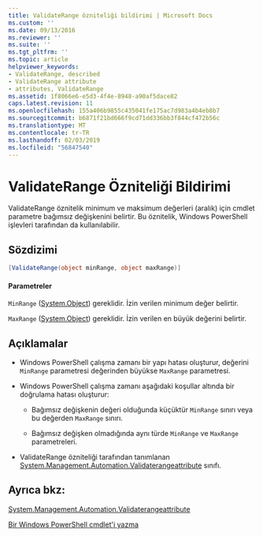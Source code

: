 ```yaml
---
title: ValidateRange özniteliği bildirimi | Microsoft Docs
ms.custom: ''
ms.date: 09/13/2016
ms.reviewer: ''
ms.suite: ''
ms.tgt_pltfrm: ''
ms.topic: article
helpviewer_keywords:
- ValidateRange, described
- ValidateRange attribute
- attributes, ValidateRange
ms.assetid: 1f8066e6-e5d3-4f4e-8948-a90af5dace82
caps.latest.revision: 11
ms.openlocfilehash: 155a406b9855c435041fe175ac7d983a4b4eb8b7
ms.sourcegitcommit: b6871f21bd666f9cd71dd336bb3f844cf472b56c
ms.translationtype: MT
ms.contentlocale: tr-TR
ms.lasthandoff: 02/03/2019
ms.locfileid: "56847540"
---
```

# <a name="validaterange-attribute-declaration"></a>ValidateRange Özniteliği Bildirimi

ValidateRange öznitelik minimum ve maksimum değerleri (aralık) için cmdlet parametre bağımsız değişkenini belirtir. Bu öznitelik, Windows PowerShell işlevleri tarafından da kullanılabilir.

## <a name="syntax"></a>Sözdizimi

```csharp
[ValidateRange(object minRange, object maxRange)]
```

#### <a name="parameters"></a>Parametreler

`MinRange` ([System.Object](/dotnet/api/system.object)) gereklidir. İzin verilen minimum değer belirtir.

`MaxRange` ([System.Object](/dotnet/api/system.object)) gereklidir. İzin verilen en büyük değerini belirtir.

## <a name="remarks"></a>Açıklamalar

- Windows PowerShell çalışma zamanı bir yapı hatası oluşturur, değerini `MinRange` parametresi değerinden büyükse `MaxRange` parametresi.

- Windows PowerShell çalışma zamanı aşağıdaki koşullar altında bir doğrulama hatası oluşturur:

    - Bağımsız değişkenin değeri olduğunda küçüktür `MinRange` sınırı veya bu değerden `MaxRange` sınırı.

    - Bağımsız değişken olmadığında aynı türde `MinRange` ve `MaxRange` parametreleri.

- ValidateRange özniteliği tarafından tanımlanan [System.Management.Automation.Validaterangeattribute](/dotnet/api/System.Management.Automation.ValidateRangeAttribute) sınıfı.

## <a name="see-also"></a>Ayrıca bkz:

[System.Management.Automation.Validaterangeattribute](/dotnet/api/System.Management.Automation.ValidateRangeAttribute)

[Bir Windows PowerShell cmdlet'i yazma](./writing-a-windows-powershell-cmdlet.md)
